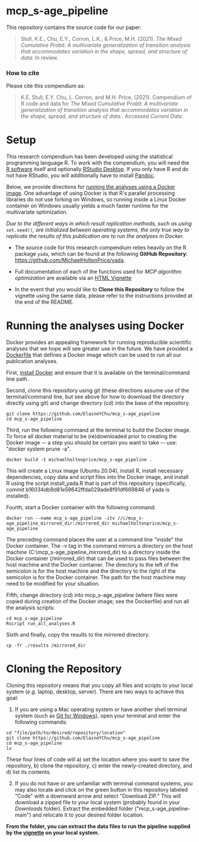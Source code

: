# mcp_s-age_pipeline
This repository contains the source code for our paper:

> Stull, K.E., Chu, E.Y., Corron, L.K., & Price, M.H. (2021). *The Mixed Cumulative Probit: A multivariate generalization of transition analysis that accommodates variation in the shape, spread, and structure of data.* In review.  

<!-- Our pre-print is online here: -->

<!-- > Authors, (YYYY). _`r Title`_. Name of journal/book, Accessed `r format(Sys.Date(), "%d %b %Y")`. Online at <https://doi.org/xxx/xxx> -->


### How to cite

Please cite this compendium as:

> K.E. Stull, E.Y. Chu, L. Corron,  and M.H. Price, (2021). Compendium of R code and data for *The Mixed Cumulative Probit: A multivariate generalization of transition analysis that accommodates variation in the shape, spread, and structure of data.*. Accessed *Current Date*.

# Setup
This research compendium has been developed using the statistical programming language R. To work with the compendium, you will need the [R software](https://cloud.r-project.org/) itself and optionally [RStudio Desktop](https://rstudio.com/products/rstudio/download/). If you only have R and do not have RStudio, you will additionally have to install [Pandoc](https://pandoc.org/installing.html).

Below, we provide directions for [running the analyses using a Docker image](#Docker). One advantage of using Docker is that R's parallel processing libraries do not use forking on Windows, so running inside a Linux Docker container on Windows usually yields a much faster runtime for the multivariate optimization. 

*Due to the different ways in which result replication methods, such as using* `set.seed()`*, are initialized between operating systems, the only true way to replicate the results of this publication are to run the analyses in Docker.*

* The source code for this research compendium relies heavily on the R package `yada`, which can be found at the following **GitHub Repository**: https://github.com/MichaelHoltonPrice/yada. 

* Full documentation of each of the functions used for *MCP algorithm optimization* are available via an [HTML Vignette](https://rpubs.com/elainechu/mcp_vignette)   

* In the event that you would like to **Clone this Repository** to follow the vignette using the same data, please refer to the instructions provided at the end of the README.

# Running the analyses using Docker
Docker provides an appealing framework for running reproducible scientific analyses that we hope will see greater use in the future. We have provided a [Dockerfile](Dockerfile) that defines a Docker image which can be used to run all our publication analyses.

First, [install Docker](https://docs.docker.com/engine/install/) and ensure that it is available on the terminal/command line path.

Second, clone this repository using git (these directions assume use of the terminal/command line, but see above for how to download the directory directly using git) and change directory (cd) into the base of the repository.

```console
git clone https://github.com/ElaineYChu/mcp_s-age_pipeline
cd mcp_s-age_pipeline
```

Third, run the following command at the terminal to build the Docker image. To force all docker material to be (re)downloaded prior to creating the Docker image -- a step you should be certain you want to take -- use: "docker system prune -a".

```console
docker build -t michaelholtonprice/mcp_s-age_pipeline .
```

This will create a Linux image (Ubuntu 20.04), install R, install necessary dependencies, copy data and script files into the Docker image, and install R using the script install_yada.R that is part of this repository (specifically, commit b16034db9d81e59642ffda029ade8f91df669846 of yada is installed).

Fourth, start a Docker container with the following command:

```console
docker run --name mcp_s-age_pipeline -itv //c/mcp_s-age_pipeline_mirrored_dir:/mirrored_dir michaelholtonprice/mcp_s-age_pipeline
```

The preceding command places the user at a command line "inside" the Docker container. The -v tag in the command mirrors a directory on the host machine (C:\\mcp_s-age_pipeline_mirrored_dir) to a directory inside the Docker container (/mirrored_dir) that can be used to pass files between the host machine and the Docker container. The directory to the left of the semicolon is for the host machine and the directory to the right of the semicolon is for the Docker container. The path for the host machine may need to be modified for your situation.

Fifth, change directory (cd) into mcp_s-age_pipeline (where files were copied during creation of the Docker image; see the Dockerfile) and run all the analysis scripts:

```console
cd mcp_s-age_pipeline
Rscript run_all_analyses.R
```

Sixth and finally, copy the results to the mirrored directory:

```console
cp -fr ./results /mirrored_dir
```
# Cloning the Repository
Cloning this repository means that you copy all files and scripts to your local system (*e.g.* laptop, desktop, server). There are two ways to achieve this goal:  

1. If you are using a Mac operating system or have another shell terminal system (such as [Git for Windows](https://gitforwindows.org/)), open your terminal and enter the following commands:

```console
cd "file/path/to/desired/repository/location"
git clone https://github.com/ElaineYChu/mcp_s-age_pipeline
cd mcp_s-age_pipeline
ls
```
These four lines of code will a) set the location where you want to save the repository, b) clone the repository, c) enter the newly-created directory, and d) list its contents.  

2. If you do not have or are unfamiliar with terminal command systems, you may also locate and click on the green button in this repository labeled "Code" with a downward arrow and select "Download ZIP." This will download a zipped file to your local system (probably found in your *Downloads* folder). Extract the embedded folder ("mcp_s-age_pipeline-main") and relocate it to your desired folder location. 

**From the folder, you can extract the data files to run the pipeline supplied by the [vignette](https://rpubs.com/elainechu/mcp_vignette) on your local system.**


